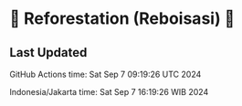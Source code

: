 
# 🌳 Reforestation (Reboisasi) 🌲

## Last Updated

GitHub Actions time: Sat Sep  7 09:19:26 UTC 2024

Indonesia/Jakarta time: Sat Sep  7 16:19:26 WIB 2024
